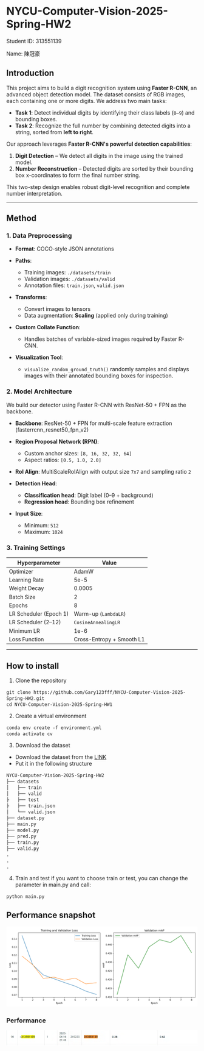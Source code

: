 # NYCU-Computer-Vision-2025-Spring-HW2
Student ID: 313551139 

Name: 陳冠豪
## Introduction
This project aims to build a digit recognition system using **Faster R-CNN**, an advanced object detection model. The dataset consists of RGB images, each containing one or more digits. We address two main tasks:

- **Task 1**: Detect individual digits by identifying their class labels (`0–9`) and bounding boxes.
- **Task 2**: Recognize the full number by combining detected digits into a string, sorted from **left to right**.

Our approach leverages **Faster R-CNN's powerful detection capabilities**:
1. **Digit Detection** – We detect all digits in the image using the trained model.
2. **Number Reconstruction** – Detected digits are sorted by their bounding box x-coordinates to form the final number string.

This two-step design enables robust digit-level recognition and complete number interpretation.

---
## Method
### 1. Data Preprocessing

- **Format**: COCO-style JSON annotations

- **Paths**:
  - Training images: `./datasets/train`
  - Validation images: `./datasets/valid`
  - Annotation files: `train.json`, `valid.json`

- **Transforms**:
  - Convert images to tensors
  - Data augmentation: **Scaling** (applied only during training)

- **Custom Collate Function**:
  - Handles batches of variable-sized images required by Faster R-CNN.

- **Visualization Tool**:
  - `visualize_random_ground_truth()` randomly samples and displays images with their annotated bounding boxes for inspection.
 
### 2. Model Architecture

We build our detector using Faster R-CNN with ResNet-50 + FPN as the backbone.

- **Backbone**: ResNet-50 + FPN for multi-scale feature extraction (fasterrcnn_resnet50_fpn_v2)

- **Region Proposal Network (RPN)**:
  - Custom anchor sizes: `[8, 16, 32, 32, 64]`
  - Aspect ratios: `[0.5, 1.0, 2.0]`

- **RoI Align**: MultiScaleRoIAlign with output size `7x7` and sampling ratio `2`

- **Detection Head**:
  - **Classification head**: Digit label (0–9 + background)
  - **Regression head**: Bounding box refinement

- **Input Size**:
  - Minimum: `512`
  - Maximum: `1024`

 ###  3. Training Settings

| Hyperparameter        | Value                     |
|-----------------------|---------------------------|
| Optimizer             | AdamW                     |
| Learning Rate         | 5e-5                      |
| Weight Decay          | 0.0005                    |
| Batch Size            | 2                         |
| Epochs                | 8                         |
| LR Scheduler (Epoch 1)| Warm-up (`LambdaLR`)      |
| LR Scheduler (2–12)   | `CosineAnnealingLR`       |
| Minimum LR            | 1e-6                      |
| Loss Function         | Cross-Entropy + Smooth L1 |

---
## How to install
1. Clone the repository
```
git clone https://github.com/Gary123fff/NYCU-Computer-Vision-2025-Spring-HW2.git
cd NYCU-Computer-Vision-2025-Spring-HW1
```
2. Create a virtual environment
```
conda env create -f environment.yml
conda activate cv
```

3. Download the dataset 
- Download the dataset from the [LINK](https://drive.google.com/file/d/13JXJ_hIdcloC63sS-vF3wFQLsUP1sMz5/view)
- Put it in the following structure
```
NYCU-Computer-Vision-2025-Spring-HW2
├── datasets
│   ├── train
│   ├── valid
├   ├── test
├   ├── train.json
│   └── valid.json
├── dataset.py
├── main.py
├── model.py
├── pred.py
├── train.py
├── valid.py
.
.
.
```
4. Train and test
if you want to choose train or test, you can change the parameter in main.py and call:
```
python main.py
```
## Performance snapshot
![Alt Text](training_curves._50_2.png)

### Performance
![Alt Text](result.png)


